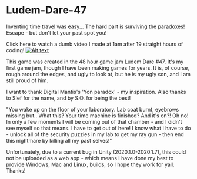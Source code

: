 # Ludem-Dare-47

Inventing time travel was easy... The hard part is surviving the paradoxes! Escape - but don't let your past spot you!

Click here to watch a dumb video I made at 1am after 19 straight hours of coding!
[![Alt text](https://img.youtube.com/vi/jGzbPXnorX4/0.jpg)](https://www.youtube.com/watch?v=jGzbPXnorX4)



This game was created in the 48 hour game jam Ludem Dare #47. It's my first game jam, though I have been making games for years. It is, of course,  rough around the edges, and ugly to look at, but he is my ugly son, and I am still proud of him.

I want to thank Digital Mantis's 'Yon paradox' - my inspiration.
Also thanks to Slef for the name, and by S.O. for being the best!

"You wake up on the floor of your laboratory. Lab coat burnt, eyebrows missing but.. What this? Your time machine is finished? And it's on?! Oh no! In only a few moments I will be coming out of that chamber - and I didn't see myself so that means. I have to get out of here! I know what i have to do - unlock all of the security puzzles in my lab to get my ray gun - then end this nightmare by killing all my past selves!"

Unfortunately, due to a current bug in Unity (2020.1.0-2020.1.7), this could not be uploaded as a web app - which means I have done my best to provide Windows, Mac and Linux, builds, so I hope they work for yall. 
Thanks!
